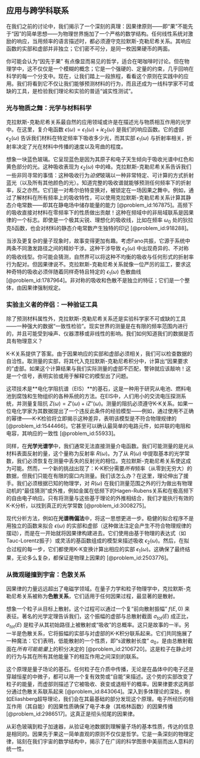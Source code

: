 ## 应用与跨学科联系

在我们之前的讨论中，我们揭示了一个深刻的真理：因果律原则——即“果”不能先于“因”的简单思想——为物理世界施加了一个严格的数学结构。任何线性系统对激励的响应，当用频率的语言描述时，都必须遵守克拉默斯-克勒尼希关系。其响应函数的实部和虚部并非独立；它们密不可分，是同一枚因果硬币的两面。

你可能会认为“因先于果” 有点像显而易见的哲学，适合在喝咖啡时讨论。但在物理学中，这不仅仅是一个模糊的概念；它是一个强硬的、定量的约束，几乎回响在科学的每一个分支中。现在，让我们踏上一段旅程，看看这个原则在实践中的应用。我们将看到它不仅让我们能够预测材料的行为，而且还成为一线科学家不可或缺的工具，是检验我们理论和实验的普适“诚实性测试”。

### 光与物质之舞：光学与材料科学

克拉默斯-克勒尼希关系最自然的应用领域或许是在描述光与物质相互作用的光学中。在这里，复介电函数 $\epsilon(\omega) = \epsilon_1(\omega) + i\epsilon_2(\omega)$ 是我们的响应函数。它的虚部 $\epsilon_2(\omega)$ 告诉我们材料在特定频率下吸收多少光，而其实部 $\epsilon_1(\omega)$ 与折射率相关，折射率决定了光在材料中传播的速度以及弯曲的程度。

想象一块蓝色玻璃。它呈现蓝色是因为其原子和电子天生倾向于吸收光谱中红色和黄色部分的光。这种吸收表现为 $\epsilon_2(\omega)$ 中的峰。克拉默斯-克勒尼希关系告诉我们一些非同寻常的事情：这种吸收行为*迫使*玻璃以一种非常特定、可计算的方式折射蓝光（以及所有其他颜色的光）。知道完整的吸收谱就能够预测任何频率下的折射率，反之亦然。它们是一对希尔伯特变换对，被锁定在一场因果之舞中。例如，通过了解材料在所有频率上的吸收特性，可以使用克拉默斯-克勒尼希关系计算其静态介电常数——即其在静电场中储存能量的能力 [@problem_id:167875]。高频下的吸收直接对材料在零频率下的性质做出贡献！这种在频域中的非局域联系是因果律的一个标志。即使是一个极其尖锐、理想化的吸收线，比如在频率 $\omega_0$ 处的狄拉克δ函数，也会对材料的静态介电常数产生独特的印记 [@problem_id:918288]。

当涉及更复杂的量子现象时，故事变得更加有趣。考虑Fano共振，它源于系统中两条不同激发路径之间的精妙干涉。这种干涉导致 $\epsilon_2(\omega)$ 中出现奇异的、不对称的吸收线型。你可能会猜测，自然界可以将这种不均衡的吸收与任何形式的折射率行为配对。但因果律说不。克拉默斯-克勒尼希关系就像一位严厉的监工，要求这种奇特的吸收必须伴随着同样奇特且特定的 $\epsilon_1(\omega)$ 色散曲线 [@problem_id:1787964]。非对称的吸收和色散不是独立的特征；它们是一个整体，由因果律强制规定。

### 实验主义者的伴侣：一种验证工具

除了预测材料属性外，克拉默斯-克勒尼希关系还是实验科学家不可或缺的工具——一种强大的数据“一致性检验”。现实世界的测量是在有限的频率范围内进行的，并且可能受到噪声、仪器漂移或非线性的影响。我们如何知道我们的数据是否具有物理意义？

K-K关系提供了答案。由于因果响应的实部和虚部必须相关，我们可以检查数据的自洽性。取测量的实部，将其代入克拉默斯-克勒尼希积分中，计算出“因果要求的”虚部。如果这个计算结果与我们实际测量的虚部不匹配，警钟就应该敲响！这是一个信号，表明实验或用于解释它的模型出了问题。

这项技术是**电化学阻抗谱（EIS）**的基石，这是一种用于研究从电池、燃料电池到腐蚀和生物组织的各种系统的方法。在EIS中，人们用小的交流电压探测系统，并测量复阻抗 $Z(\omega) = Z'(\omega) + i Z''(\omega)$。测量的阻抗必须遵守K-K关系。如果一位电化学家为其数据提出了一个违反此条件的经验模型——例如，通过使用不正确的幂律——K-K检验将立即揭示这种差异，表明该模型是不符合物理规律的 [@problem_id:1544466]。它甚至可以确认最简单的电路元件，如并联的电阻和电容，其响应的一致性 [@problem_id:55933]。

同样，在**光学光谱学**中，我们通常无法直接测量介电函数。我们可能测量的是光从材料表面反射的量，这个量称为反射率 $R(\omega)$。为了从 $R(\omega)$ 中提取基本的光学常数，我们必须恢复在测量中丢失的反射光的相位。克拉默斯-克勒尼希关系使这成为可能。然而，一个新的挑战出现了：K-K积分需要*所有*频率（从零到无穷大）的数据，但我们只能在有限的窗口内测量。我们该怎么办？在这里，理论伸出了援手。我们必须根据已知的物理学，对 $R(\omega)$ 在我们测量范围之外的行为做出有物理动机的“最佳猜测”或外推，例如金属在低频下的Hagen-Rubens关系和在极高频下的自由电子响应。只有将测量与这些基于理论的外推相结合，我们才能执行有效的K-K分析，以找到真正的光学常数 [@problem_id:3008275]。

现代分析方法，例如在**光谱椭偏法**中，将这一思想更进一步。稳健的拟合程序不是用独立的函数来拟合 $\epsilon(\omega)$ 的实部和虚部（这种做法注定会产生不符合物理规律的摆动），而是在一开始就将因果律构建进去。它们使用由基于物理的表达式（如Tauc-Lorentz振子）或灵活的基函数组成的模型来描述吸收 $\epsilon_2(\omega)$。然后，在拟合过程的每一步，它们都使用K-K变换计算出相应的实部 $\epsilon_1(\omega)$。这确保了最终结果，无论多么复杂，都保证是物理上因果的 [@problem_id:2503776]。

### 从微观碰撞到宇宙：色散关系

因果律的力量远远超出了电磁学领域。在量子力学和粒子物理学中，克拉默斯-克勒尼希关系被称为**色散关系**，它们适用于任何因果过程，最显著的是散射。

想象一个粒子从目标上散射。这个过程可以通过一个复“前向散射振幅” $f(E, 0)$ 来表征。著名的光学定理告诉我们，这个振幅的虚部与总散射截面 $\sigma_{tot}(E)$ 成正比，$\sigma_{tot}(E)$ 是粒子从其初始路径上被散射或“吸收”的总概率。这只是故事的一半。另一半是色散关系，它将振幅的实部与对虚部的K-K积分联系起来。它们共同施展了一种魔法：它们表明，低能散射的一个性质，即“s波散射长度” $a_0$，是由总散射截面在*所有可能能量*上的积分决定的 [@problem_id:2106720]。这是粒子在静止时的行为与其在所有其他能量下的相互作用之间深刻的联系。

这个原理是量子场论的基石。任何粒子在介质中传播，无论是在晶体中的电子还是穿越恒星的中微子，都可以用一个复有效势或“自能”来描述。这个势的实部改变了粒子的能量，而虚部则描述了它被吸收、衰变或退相干的概率。因果律要求这两部分通过色散关系联系起来 [@problem_id:843064]。深入到多体理论的深处，例如Eliashberg超导理论，我们会在其最基础的部分发现这个原理。电子所经历的相互作用（其自能）的因果性质确保了电子本身（其格林函数）的因果传播 [@problem_id:2986517]。这真正是彻头彻尾的因果律。

从彩色玻璃到粒子加速器，从验证电池数据到理解量子场的基本性质，传达的信息是相同的。因果先于果这一简单直观的原则不仅仅是哲学。它是一条深刻的物理定律，铭刻在我们宇宙的数学结构中，揭示了在广阔的科学图景中美丽而出人意料的统一性。